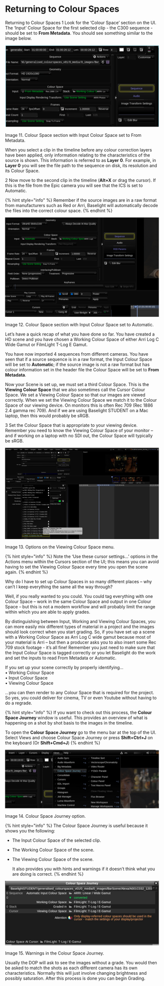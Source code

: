 # Returning to Colour Spaces

Returning to Colour Spaces 1 Look for the ‘Colour Space’ section on the UI. The ‘Input’ Colour Space for the first selected clip - the C300 sequence - should be set to **From Metadata**. You should see something similar to the image below.

![ Image 11. Colour Space section with Input Colour Space set to From Metadata.](../.gitbook/assets/image%20%2819%29.png)

Image 11. Colour Space section with Input Colour Space set to From Metadata.

When you select a clip in the timeline before any colour correction layers have been applied, only information relating to the characteristics of the source is shown. This information is referred to as **Layer** **0**. For example, in **Layer 0** you will see the file path to the sequence on disk, its resolution and its Colour Space.

2 Now move to the second clip in the timeline \(**Alt+X** or drag the cursor\). If this is the file from the Epic camera you will see that the ICS is set to Automatic.

{% hint style="info" %}
Remember if the source images are in a raw format from manufacturers such as Red or Arri, Baselight will automatically decode the files into the correct colour space.
{% endhint %}

![ Image 12. Colour Space section with Input Colour Space set to Automatic.](../.gitbook/assets/image%20%2813%29.png)

Image 12. Colour Space section with Input Colour Space set to Automatic.

Let’s have a quick recap of what you have done so far. You have created a HD scene and you have chosen a Working Colour Space of either Arri Log C Wide Gamut or FilmLight T-Log E Gamut.

You have now imported 4 sequences from different cameras. You have seen that if a source sequence is in a raw format, the Input Colour Space will be set to **Automatic**; if the source image is not a raw format but has colour information set in the header file the Colour Space will be set to **From Metadata**.

Now your Scene is set up, we must set a third Colour Space. This is the **Viewing Colour Space** that we also sometimes call the Cursor Colour Space. We set a Viewing Colour Space so that our images are viewed correctly. When we set the Viewing Colour Space we match it to the Colour Space of our viewing device. On monitors this is often Rec 709 \(Rec 1886 2.4 gamma rec 709\). And if we are using Baselight STUDENT on a Mac laptop, then this would probably be sRGB.

3 Set the Colour Space that is appropriate to your viewing device. Remember you need to know the Viewing Colour Space of your monitor – and if working on a laptop with no SDI out, the Colour Space will typically be sRGB.



![](../.gitbook/assets/image%20%2820%29.png)

Image 13. Options on the Viewing Colour Space menu.

{% hint style="info" %}
Note the ‘Use these cursor settings...’ options in the Actions menu within the Cursors section of the UI; this means you can avoid having to set the Viewing Colour Space every time you open the scene again.
{% endhint %}

Why do I have to set up Colour Spaces in so many different places – why can’t I keep everything the same all the way through?

Well, if you really wanted to you could. You could tag everything with one Colour Space – work in the same Colour Space and output in one Colour Space – but this is not a modern workflow and will probably limit the range within which you are able to apply grades.

By distinguishing between Input, Working and Viewing Colour Spaces, you can more easily mix different types of material in a project and the images should look correct when you start grading. So, if you have set up a scene with a Working Colour Space as Arri Log C wide gamut because most of your material is Arri – but then a producer asks you to also insert some Rec 709 stock footage - it’s all fine! Remember you just need to make sure that the Input Colour Space is tagged correctly or you let Baselight do the work and set the inputs to read From Metadata or Automatic.

If you set up your scene correctly by properly identifying...   
• Working Colour Space   
• Input Colour Space   
• Viewing Colour Space 

...you can then render to any Colour Space that is required for the project. So yes, you could deliver for cinema, TV or even Youtube without having to do a regrade.

{% hint style="info" %}
If you want to check out this process, the **Colour Space Journey** window is useful. This provides an overview of what is happening on a shot by shot basis to the images in the timeline. 

To open the **Colour Space Journey** go to the menu bar at the top of the UI. Select Views and choose Colour Space Journey or press **Shift+Ctrl+J** on the keyboard \(Or **Shift+Cmd+J**\)
{% endhint %}



![ Image 14. Colour Space Journey option.](../.gitbook/assets/image%20%2815%29.png)

Image 14. Colour Space Journey option.

{% hint style="info" %}
The Colour Space Journey is useful because it shows you the following:

* The Input Colour Space of the selected clip.
* The Working Colour Space of the scene.
* The Viewing Colour Space of the scene.

  It also provides you with hints and warnings if it doesn’t think what you are doing is correct.
{% endhint %}

![ Image 15. Warnings in the Colour Space Journey.](../.gitbook/assets/image%20%2822%29.png)

Image 15. Warnings in the Colour Space Journey.

Usually the DOP will ask to see the images without a grade. You would then be asked to match the shots as each different camera has its own characteristics. Normally this will just involve changing brightness and possibly saturation. After this process is done you can begin Grading.

